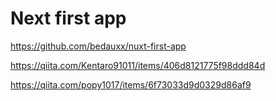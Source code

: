 # Next first app

https://github.com/bedauxx/nuxt-first-app



https://qiita.com/Kentaro91011/items/406d8121775f98ddd84d

https://qiita.com/popy1017/items/6f73033d9d0329d86af9



